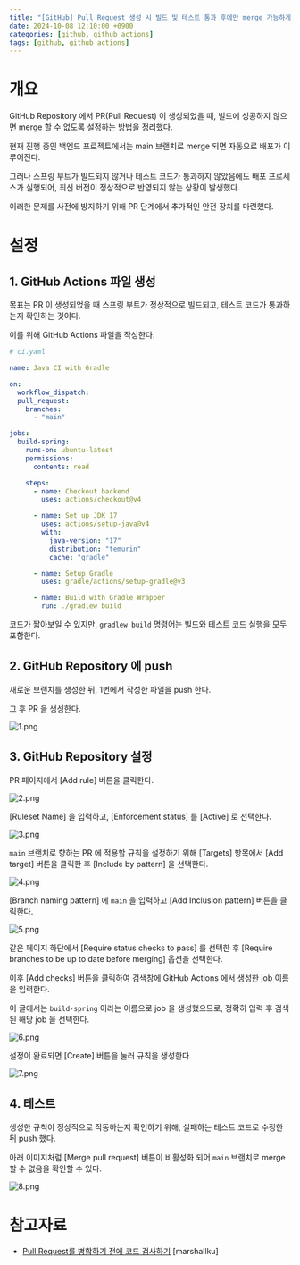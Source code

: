 ```yaml
---
title: "[GitHub] Pull Request 생성 시 빌드 및 테스트 통과 후에만 merge 가능하게 설정하기"
date: 2024-10-08 12:10:00 +0900
categories: [github, github actions]
tags: [github, github actions]
---
```


# 개요

GitHub Repository 에서 PR(Pull Request) 이 생성되었을 때, 빌드에 성공하지 않으면 merge 할 수 없도록 설정하는 방법을 정리했다.

현재 진행 중인 백엔드 프로젝트에서는 main 브랜치로 merge 되면 자동으로 배포가 이루어진다.

그러나 스프링 부트가 빌드되지 않거나 테스트 코드가 통과하지 않았음에도 배포 프로세스가 실행되어, 최신 버전이 정상적으로 반영되지 않는 상황이 발생했다.

이러한 문제를 사전에 방지하기 위해 PR 단계에서 추가적인 안전 장치를 마련했다.

# 설정

## 1. GitHub Actions 파일 생성

목표는 PR 이 생성되었을 때 스프링 부트가 정상적으로 빌드되고, 테스트 코드가 통과하는지 확인하는 것이다.

이를 위해 GitHub Actions 파일을 작성한다.

```yaml
# ci.yaml

name: Java CI with Gradle

on:
  workflow_dispatch:
  pull_request:
    branches:
      - "main"

jobs:
  build-spring:
    runs-on: ubuntu-latest
    permissions:
      contents: read

    steps:
      - name: Checkout backend
        uses: actions/checkout@v4

      - name: Set up JDK 17
        uses: actions/setup-java@v4
        with:
          java-version: "17"
          distribution: "temurin"
          cache: "gradle"

      - name: Setup Gradle
        uses: gradle/actions/setup-gradle@v3

      - name: Build with Gradle Wrapper
        run: ./gradlew build
```

코드가 짧아보일 수 있지만, `gradlew build` 명령어는 빌드와 테스트 코드 실행을 모두 포함한다.

## 2. GitHub Repository 에 push

새로운 브랜치를 생성한 뒤, 1번에서 작성한 파일을 push 한다.

그 후 PR 을 생성한다.

![1.png](/assets/images/2024/2024-10-08-github-pr-build-check-setup/1.png)

## 3. GitHub Repository 설정

PR 페이지에서 [Add rule] 버튼을 클릭한다.

![2.png](/assets/images/2024/2024-10-08-github-pr-build-check-setup/2.png)

[Ruleset Name] 을 입력하고, [Enforcement status] 를 [Active] 로 선택한다.

![3.png](/assets/images/2024/2024-10-08-github-pr-build-check-setup/3.png)

`main` 브랜치로 향하는 PR 에 적용할 규칙을 설정하기 위해 [Targets] 항목에서 [Add target] 버튼을 클릭한 후 [Include by pattern] 을 선택한다.

![4.png](/assets/images/2024/2024-10-08-github-pr-build-check-setup/4.png)

[Branch naming pattern] 에 `main` 을 입력하고 [Add Inclusion pattern] 버튼을 클릭한다.

![5.png](/assets/images/2024/2024-10-08-github-pr-build-check-setup/5.png)

같은 페이지 하단에서 [Require status checks to pass] 를 선택한 후 [Require branches to be up to date before merging] 옵션을 선택한다.

이후 [Add checks] 버튼을 클릭하여 검색창에 GitHub Actions 에서 생성한 job 이름을 입력한다.

이 글에서는 `build-spring` 이라는 이름으로 job 을 생성했으므로, 정확히 입력 후 검색된 해당 job 을 선택한다.

![6.png](/assets/images/2024/2024-10-08-github-pr-build-check-setup/6.png)

설정이 완료되면 [Create] 버튼을 눌러 규칙을 생성한다.

![7.png](/assets/images/2024/2024-10-08-github-pr-build-check-setup/7.png)

## 4. 테스트

생성한 규칙이 정상적으로 작동하는지 확인하기 위해, 실패하는 테스트 코드로 수정한 뒤 push 했다.

아래 이미지처럼 [Merge pull request] 버튼이 비활성화 되어 `main` 브랜치로 merge 할 수 없음을 확인할 수 있다.

![8.png](/assets/images/2024/2024-10-08-github-pr-build-check-setup/8.png)

# 참고자료

- [Pull Request를 병합하기 전에 코드 검사하기](https://marshallku.com/dev/pull-request%EB%A5%BC-%EB%B3%91%ED%95%A9%ED%95%98%EA%B8%B0-%EC%A0%84%EC%97%90-%EC%BD%94%EB%93%9C-%EA%B2%80%EC%82%AC%ED%95%98%EA%B8%B0) [marshallku]